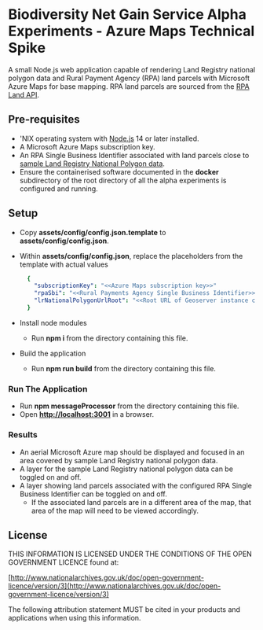 # Biodiversity Net Gain Service Alpha Experiments - Azure Maps Technical Spike

A small Node.js web application capable of rendering Land Registry national polygon data and Rural Payment Agency (RPA) land parcels with Microsoft Azure Maps for base mapping. RPA land parcels are sourced from the [RPA Land API](https://environment.data.gov.uk/rpa/api).

## Pre-requisites

* 'NIX operating system with [Node.js](https://nodejs.org/) 14 or later installed.
* A Microsoft Azure Maps subscription key.
* An RPA Single Business Identifier associated with land parcels close to [sample Land Registry National Polygon data](https://use-land-property-data.service.gov.uk/datasets/nps).
* Ensure the containerised software documented in the **docker** subdirectory of the root directory of all the alpha experiments is configured and running.

## Setup

* Copy **assets/config/config.json.template** to **assets/config/config.json**.
* Within **assets/config/config.json**, replace the placeholders from the template with actual values

  ```yaml
    {
      "subscriptionKey": "<<Azure Maps subscription key>>"
      "rpaSbi": "<<Rural Payments Agency Single Business Identifier>>",
      "lrNationalPolygonUrlRoot": "<<Root URL of Geoserver instance containing sample Land Registry national polygon data - for example, http://localhost:8080>>"
    }

* Install node modules
  * Run **npm i** from the directory containing this file.
* Build the application
  * Run **npm run build** from the directory containing this file.

### Run The Application

* Run **npm messageProcessor** from the directory containing this file.
* Open **<http://localhost:3001>** in a browser.

### Results

* An aerial Microsoft Azure map should be displayed and focused in an area covered by sample Land Registry national polygon data.
* A layer for the sample Land Registry national polygon data can be toggled on and off.
* A layer showing land parcels associated with the configured RPA Single Business Identifier can be toggled on and off.
  * If the associated land parcels are in a different area of the map, that area of the map will need to be viewed accordingly.

## License

THIS INFORMATION IS LICENSED UNDER THE CONDITIONS OF THE OPEN GOVERNMENT LICENCE found at:

[http://www.nationalarchives.gov.uk/doc/open-government-licence/version/3](http://www.nationalarchives.gov.uk/doc/open-government-licence/version/3)

The following attribution statement MUST be cited in your products and applications when using this information.
